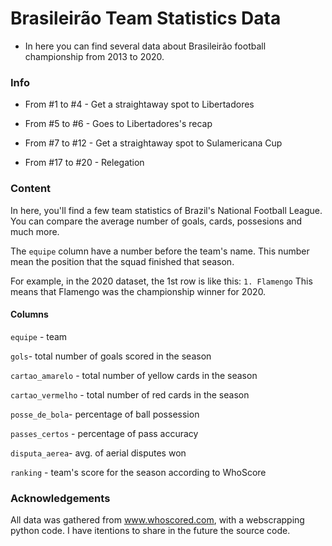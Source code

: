 # Brasileirão Team Statistics Data

- In here you can find several data about Brasileirão football championship from 2013 to 2020.

### Info

- From #1 to #4 - Get a straightaway spot to Libertadores

- From #5 to #6 - Goes to Libertadores's recap

- From #7 to #12 - Get a straightaway spot to Sulamericana Cup

- From #17 to #20 - Relegation

### Content

In here, you'll find a few team statistics of Brazil's National Football League. You can compare the average number of goals, cards, possesions and much more.

The `equipe` column have a number before the team's name. This number mean the position that the squad finished that season. 

For example, in the 2020 dataset, the 1st row is like this: `1. Flamengo`
This means that Flamengo was the championship winner for 2020.


#### Columns
`equipe` - team

`gols`- total number of goals scored in the season

`cartao_amarelo` - total number of yellow cards in the season

`cartao_vermelho` - total number of red cards in the season

`posse_de_bola`- percentage of ball possession

`passes_certos` - percentage of pass accuracy

`disputa_aerea`- avg. of aerial disputes won

`ranking` - team's score for the season according to WhoScore




### Acknowledgements

All data was gathered from www.whoscored.com, with a webscrapping python code. I have itentions to share in the future the source code.
